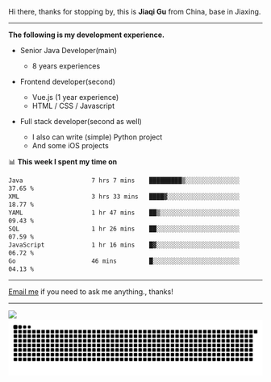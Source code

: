 Hi there, thanks for stopping by, this is **Jiaqi Gu** from China, base in Jiaxing.

---

**The following is my development experience.**

- Senior Java Developer(main)
  - 8 years experiences

- Frontend developer(second)
  - Vue.js (1 year experience)
  - HTML / CSS / Javascript
  
- Full stack developer(second as well)
  - I also can write (simple) Python project
  - And some iOS projects

📊 **This week I spent my time on**
<!--START_SECTION:waka-->

```text
Java                   7 hrs 7 mins    █████████▒░░░░░░░░░░░░░░░   37.65 %
XML                    3 hrs 33 mins   ████▓░░░░░░░░░░░░░░░░░░░░   18.77 %
YAML                   1 hr 47 mins    ██▒░░░░░░░░░░░░░░░░░░░░░░   09.43 %
SQL                    1 hr 26 mins    ██░░░░░░░░░░░░░░░░░░░░░░░   07.59 %
JavaScript             1 hr 16 mins    █▓░░░░░░░░░░░░░░░░░░░░░░░   06.72 %
Go                     46 mins         █░░░░░░░░░░░░░░░░░░░░░░░░   04.13 %
```

<!--END_SECTION:waka-->

---

[Email me](mailto:htk2klwgr@mozmail.com?subject=Hiring_from_GitHub) if you need to ask me anything., thanks!

---

![]( https://visitor-badge.glitch.me/badge?page_id=githubgujiaqi)
![]( https://github.com/droid-Q/droid-Q/raw/output/github-contribution-grid-snake.svg#gh-dark-mode-only)
